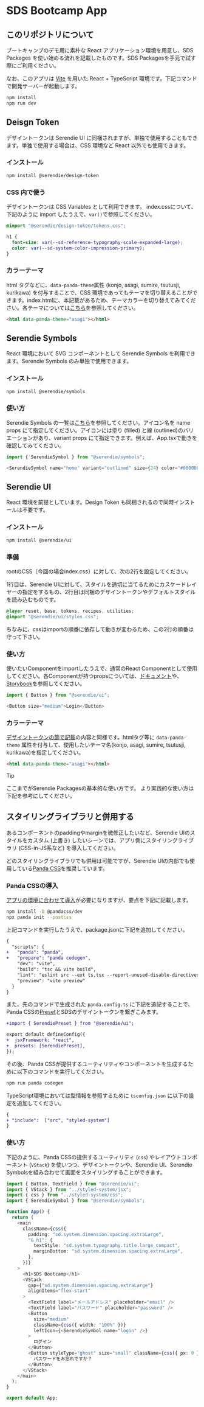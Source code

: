 # SDS Bootcamp App

## このリポジトリについて

ブートキャンプのデモ用に素朴な React アプリケーション環境を用意し、SDS Packages を使い始める流れを記載したものです。SDS Packagesを手元で試す際にご利用ください。

なお、このアプリは [Vite](https://ja.vite.dev/) を用いた React + TypeScript 環境です。下記コマンドで開発サーバーが起動します。

```bash
npm install
npm run dev
```

## Deisgn Token

デザイントークンは Serendie UI に同梱されますが、単独で使用することもできます。単独で使用する場合は、CSS 環境など React 以外でも使用できます。

### インストール

```bash
npm install @serendie/design-token
```

### CSS 内で使う

デザイントークンは CSS Variables として利用できます。
index.cssについて、下記のように import したうえで、`var()`で参照してください。

```css
@import "@serendie/design-token/tokens.css";

h1 {
  font-size: var(--sd-reference-typography-scale-expanded-large);
  color: var(--sd-system-color-impression-primary);
}
```

### カラーテーマ

html タグなどに、`data-panda-theme`属性 (konjo, asagi, sumire, tsutusji, kurikawa) を付与することで、CSS 環境であってもテーマを切り替えることができます。index.htmlに、本記載があるため、テーマカラーを切り替えてみてください。各テーマについては[こちら](https://serendie.design/foundations/theming/)を参照してください。

```html
<html data-panda-theme="asagi"></html>
```

## Serendie Symbols

React 環境において SVG コンポーネントとして Serendie Symbols を利用できます。Serendie Symbols のみ単独で使用できます。

### インストール

```bash
npm install @serendie/symbols
```

### 使い方

Serendie Symbols の一覧は[こちら](https://serendie.design/foundations/icon-list/)を参照してください。アイコン名を name props にて指定してください。アイコンには塗り (filled) と線 (outlined)のバリエーションがあり、variant props にて指定できます。例えば、App.tsxで動きを確認してみてください。

```typescript
import { SerendieSymbol } from "@serendie/symbols";

<SerendieSymbol name="home" variant="outlined" size={24} color="#000000" />;
```

## Serendie UI

React 環境を前提としています。Design Token も同梱されるので同時インストールは不要です。

### インストール

```bash
npm install @serendie/ui
```

### 準備

rootのCSS〔今回の場合index.css〕に対して、次の2行を設定してください。　

1行目は、Serendie UIに対して、スタイルを適切に当てるためにカスケードレイヤーの指定をするもの、2行目は同梱のデザイントークンやデフォルトスタイルを読み込むものです。

```css
@layer reset, base, tokens, recipes, utilities;
@import "@serendie/ui/styles.css";
```
ちなみに、cssはimportの順番に依存して動きが変わるため、この2行の順番は守って下さい。

### 使い方

使いたいComponentをimportしたうえで、通常のReact Componentとして使用してください。各Componentが持つpropsについては、[ドキュメント](https://serendie.design/components/button/)や、[Storybook](https://storybook.serendie.design/?path=/story/components-button--medium)を参照してください。

```typescript
import { Button } from "@serendie/ui";

<Button size="medium">Login</Button>
```

### カラーテーマ

[デザイントークンの節で記載](https://github.com/serendie/bootcamp?tab=readme-ov-file#%E3%83%86%E3%83%BC%E3%83%9F%E3%83%B3%E3%82%B0)の内容と同様です。htmlタグ等に `data-panda-theme` 属性を付与して、使用したいテーマ名(konjo, asagi, sumire, tsutusji, kurikawa)を指定してください。

```html
<html data-panda-theme="asagi"></html>
```

> [!TIP]
> ここまでがSerendie Packagesの基本的な使い方です。
> より実践的な使い方は下記を参考にしてください。

## スタイリングライブラリと併用する

あるコンポーネントのpaddingやmarginを微修正したいなど、Serendie UIのスタイルをカスタム (上書き) したいシーンでは、アプリ側にスタイリングライブラリ (CSS-in-JS系など) を導入してください。

どのスタイリングライブラリでも併用は可能ですが、Serendie UIの内部でも使用している[Panda CSS](https://panda-css.com/)を推奨しています。

### Panda CSSの導入

[アプリの環境に合わせて導入](https://panda-css.com/docs/overview/getting-started)が必要になりますが、要点を下記に記載します。

```bash
npm install -D @pandacss/dev
npx panda init --postcss
```

上記コマンドを実行したうえで、package.jsonに下記を追加してください。

```diff
{
  "scripts": {
+   "panda": "panda",
+   "prepare": "panda codegen",
    "dev": "vite",
    "build": "tsc && vite build",
    "lint": "eslint src --ext ts,tsx --report-unused-disable-directives --max-warnings 0",
    "preview": "vite preview"
  }
}
```

また、先のコマンドで生成された `panda.config.ts` に下記を追記することで、Panda CSSの[Preset](https://panda-css.com/docs/customization/presets)とSDSのデザイントークンを繋ぎこみます。

```diff
+import { SerendiePreset } from "@serendie/ui";

export default defineConfig({
+  jsxFramework: "react",
+  presets: [SerendiePreset],
});
```

その後、Panda CSSが提供するユーティリティやコンポーネントを生成するために以下のコマンドを実行してください。

```bash
npm run panda codegen

```

TypeScript環境においては型情報を参照するために `tsconfig.json` に以下の設定を追加してください。

```diff
{
+ "include":  ["src", "styled-system"]
}
```

### 使い方

下記のように、Panda CSSの提供するユーティリティ (`css`) やレイアウトコンポーネント (`VStack`) を使いつつ、デザイントークンや、Serendie UI、Serendie Symbolsを組み合わせて画面をスタイリングすることができます。

```typescript
import { Button, TextField } from "@serendie/ui";
import { VStack } from "../styled-system/jsx";
import { css } from "../styled-system/css";
import { SerendieSymbol } from "@serendie/symbols";

function App() {
  return (
    <main
      className={css({
        padding: "sd.system.dimension.spacing.extraLarge",
        "& h1": {
          textStyle: "sd.system.typography.title.large_compact",
          marginBottom: "sd.system.dimension.spacing.extraLarge",
        },
      })}
    >
      <h1>SDS Bootcamp</h1>
      <VStack
        gap={"sd.system.dimension.spacing.extraLarge"}
        alignItems="flex-start"
      >
        <TextField label="メールアドレス" placeholder="email" />
        <TextField label="パスワード" placeholder="password" />
        <Button
          size="medium"
          className={css({ width: "100%" })}
          leftIcon={<SerendieSymbol name="login" />}
        >
          ログイン
        </Button>
        <Button styleType="ghost" size="small" className={css({ px: 0 })}>
          パスワードをお忘れですか？
        </Button>
      </VStack>
    </main>
  );
}

export default App;
```
